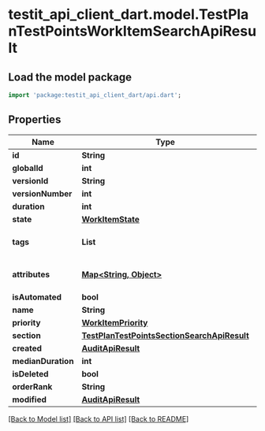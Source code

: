 # testit_api_client_dart.model.TestPlanTestPointsWorkItemSearchApiResult

## Load the model package
```dart
import 'package:testit_api_client_dart/api.dart';
```

## Properties
Name | Type | Description | Notes
------------ | ------------- | ------------- | -------------
**id** | **String** |  | 
**globalId** | **int** |  | 
**versionId** | **String** |  | 
**versionNumber** | **int** |  | 
**duration** | **int** |  | 
**state** | [**WorkItemState**](WorkItemState.md) |  | 
**tags** | **List<String>** |  | [default to const []]
**attributes** | [**Map<String, Object>**](Object.md) |  | [default to const {}]
**isAutomated** | **bool** |  | 
**name** | **String** |  | 
**priority** | [**WorkItemPriority**](WorkItemPriority.md) |  | 
**section** | [**TestPlanTestPointsSectionSearchApiResult**](TestPlanTestPointsSectionSearchApiResult.md) |  | 
**created** | [**AuditApiResult**](AuditApiResult.md) |  | 
**medianDuration** | **int** |  | [optional] 
**isDeleted** | **bool** |  | [optional] 
**orderRank** | **String** |  | [optional] 
**modified** | [**AuditApiResult**](AuditApiResult.md) |  | [optional] 

[[Back to Model list]](../README.md#documentation-for-models) [[Back to API list]](../README.md#documentation-for-api-endpoints) [[Back to README]](../README.md)


